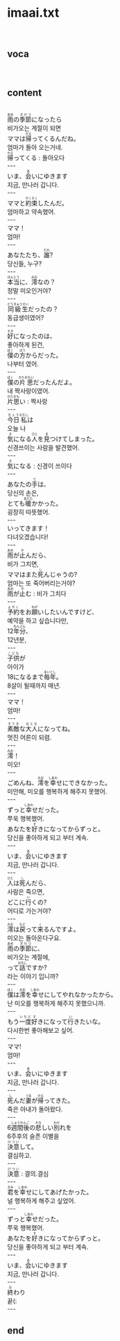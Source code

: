 <h1>imaai.txt</h1><br>
<h2>voca</h2><br>
<h2>content</h2><br>
<ruby><rb>雨</rb><rt>あめ</rt></ruby>の<ruby><rb>季節</rb><rt>きせつ</rt></ruby>になったら<br>
비가오는 계절이 되면<br>
ママは<ruby><rb>帰</rb><rt>かえ</rt></ruby>ってくるんだね。<br>
엄마가 돌아 오는거네.<br>
<ruby><rb>帰</rb><rt>かえ</rt></ruby>ってくる : 돌아오다<br>
---<br>
いま、<ruby><rb>会</rb><rt>あ</rt></ruby>いにゆきます<br>
지금, 만나러 갑니다.<br>
---<br>
ママと<ruby><rb>約束</rb><rt>やくそく</rt></ruby>したんだ。<br>
엄마하고 약속했어.<br>
---<br>
ママ！<br>
엄마!<br>
---<br>
あなたたち、<ruby><rb>誰</rb><rt>だれ</rt></ruby>?<br>
당신들, 누구?<br>
---<br>
<ruby><rb>本当</rb><rt>ほんとう</rt></ruby>に、<ruby><rb>澪</rb><rt>みお</rt></ruby>なの？<br>
정말 미오인거야?<br>
---<br>
<ruby><rb>同級生</rb><rt>どうきゅうせい</rt></ruby>だったの？<br>
동급생이였어?<br>
---<br>
<ruby><rb>好</rb><rt>すき</rt></ruby>になったのは、<br>
좋아하게 된건,<br>
<ruby><rb>僕</rb><rt>ぼく</rt></ruby>の<ruby><rb>方</rb><rt>ほう</rt></ruby>からだった。<br>
나부터 였어.<br>
---<br>
<ruby><rb>僕</rb><rt>ぼく</rt></ruby>の<ruby><rb>片思</rb><rt>かたおもい</rt></ruby>だったんだよ。<br>
내 짝사랑이였어.<br>
<ruby><rb>片思</rb><rt>かたおも</rt></ruby>い : 짝사랑<br>
---<br>
<ruby><rb>今日</rb><rt>きょう</rt></ruby><ruby><rb>私</rb><rt>わたし</rt></ruby>は<br>
오늘 나<br>
<ruby><rb>気</rb><rt>き</rt></ruby>になる<ruby><rb>人</rb><rt>ひと</rt></ruby>を<ruby><rb>見</rb><rt>ま</rt></ruby>つけてしまった。<br>
신경쓰이는 사람을 발견했어.<br>
---<br>
<ruby><rb>気</rb><rt>き</rt></ruby>になる : 신경이 쓰이다<br>
---<br>
あなたの<ruby><rb>手</rb><rt>て</rt></ruby>は、<br>
당신의 손은,<br>
とても<ruby><rb>暖</rb><rt>あたた</rt></ruby>かかった。<br>
굉장히 따뜻했어.<br>
---<br>
いってきます！<br>
다녀오겠습니다!<br>
---<br>
<ruby><rb>雨</rb><rt>あめ</rt></ruby>が<ruby><rb>止</rb><rt>や</rt></ruby>んだら、<br>
비가 그치면,<br>
ママはまた<ruby><rb>死</rb><rt>し</rt></ruby>んじゃうの?<br>
엄마는 또 죽어버리는거야?<br>
<ruby><rb>雨</rb><rt>あめ</rt></ruby>が<ruby><rb>止</rb><rt>や</rt></ruby>む : 비가 그치다<br>
---<br>
<ruby><rb>予約</rb><rt>よやく</rt></ruby>をお<ruby><rb>願</rb><rt>ねが</rt></ruby>いしたいんですけど、<br>
예약을 하고 싶습니다만,<br>
12<ruby><rb>年分</rb><rt>ねんぶん</rt></ruby>、<br>
12년분,<br>
---<br>
<ruby><rb>子供</rb><rt>こども</rt></ruby>が<br>
아이가<br>
18になるまで<ruby><rb>毎年</rb><rt>まいとし</rt></ruby>。<br>
8살이 될때까지 매년.<br>
---<br>
ママ！<br>
엄마!<br>
---<br>
<ruby><rb>素敵</rb><rt>すてき</rt></ruby>な<ruby><rb>大人</rb><rt>おとな</rt></ruby>になってね。<br>
멋진 어른이 되렴.<br>
---<br>
<ruby><rb>澪</rb><rt>みお</rt></ruby>！<br>
미오!<br>
---<br>
ごめんね、<ruby><rb>澪</rb><rt>みお</rt></ruby>を<ruby><rb>幸</rb><rt>しあわ</rt></ruby>せにできなかった。<br>
미안해, 미오를 행복하게 해주지 못했어.<br>
---<br>
ずっと<ruby><rb>幸</rb><rt>しあわ</rt></ruby>せだった。<br>
쭈욱 행복했어.<br>
あなたを<ruby><rb>好</rb><rt>す</rt></ruby>きになってからずっと。<br>
당신을 좋아하게 되고 부터 계속.<br>
---<br>
いま、<ruby><rb>会</rb><rt>あ</rt></ruby>いにゆきます<br>
지금, 만나러 갑니다.<br>
---<br>
<ruby><rb>人</rb><rt>ひと</rt></ruby>は<ruby><rb>死</rb><rt>し</rt></ruby>んだら、<br>
사람은 죽으면,<br>
どこに<ruby><rb>行</rb><rt>い</rt></ruby>くの?<br>
어디로 가는거야?<br>
---<br>
<ruby><rb>澪</rb><rt>みお</rt></ruby>は<ruby><rb>戻</rb><rt>もど</rt></ruby>って<ruby><rb>来</rb><rt>く</rt></ruby>るんですよ。<br>
미오는 돌아온다구요.<br>
<ruby><rb>雨</rb><rt>あめ</rt></ruby>の<ruby><rb>季節</rb><rt>きせつ</rt></ruby>に、<br>
비가오는 계절에,<br>
って<ruby><rb>話</rb><rt>はなし</rt></ruby>ですか?<br>
라는 이야기 입니까?<br>
---<br>
<ruby><rb>僕</rb><rt>ぼく</rt></ruby>は<ruby><rb>澪</rb><rt>みお</rt></ruby>を<ruby><rb>幸</rb><rt>しあわ</rt></ruby>せにしてやれなかったから。<br>
난 미오를 행복하게 해주지 못했으니까.<br>
---<br>
もう<ruby><rb>一度</rb><rt>いちど</rt></ruby><ruby><rb>好</rb><rt>す</rt></ruby>きになって<ruby><rb>行</rb><rt>い</rt></ruby>きたいな。<br>
다시한번 좋아해보고 싶어.<br>
---<br>
ママ!<br>
엄마!<br>
---<br>
いま、<ruby><rb>会</rb><rt>あ</rt></ruby>いにゆきます<br>
지금, 만나러 갑니다.<br>
---<br>
<ruby><rb>死</rb><rt>し</rt></ruby>んだ<ruby><rb>妻</rb><rt>つま</rt></ruby>が<ruby><rb>帰</rb><rt>かえ</rt></ruby>ってきた。<br>
죽은 아내가 돌아왔다.<br>
---<br>
6<ruby><rb>週間後</rb><rt>しゅうかんご</rt></ruby>の<ruby><rb>悲</rb><rt>かな</rt></ruby>しい<ruby><rb>別</rb><rt>わか</rt></ruby>れを<br>
6주후의 슬픈 이별을<br>
<ruby><rb>決意</rb><rt>けつい</rt></ruby>して。<br>
결심하고.<br>
---<br>
<ruby><rb>決意</rb><rt>けつい</rt></ruby> : 결의.결심<br>
---<br>
<ruby><rb>君</rb><rt>きみ</rt></ruby>を<ruby><rb>幸</rb><rt>しあわ</rt></ruby>せにしてあげたかった。<br>
널 행복하게 해주고 싶었어.<br>
---<br>
ずっと<ruby><rb>幸</rb><rt>しあわ</rt></ruby>せだった。<br>
쭈욱 행복했어.<br>
あなたを<ruby><rb>好</rb><rt>す</rt></ruby>きになってからずっと。<br>
당신을 좋아하게 되고 부터 계속.<br>
---<br>
いま、<ruby><rb>会</rb><rt>あ</rt></ruby>いにゆきます<br>
지금, 만나러 갑니다.<br>
---<br>
<ruby><rb>終</rb><rt>お</rt></ruby>わり<br>
끝(:<br>
---<br>
<h2>end</h2><br>
